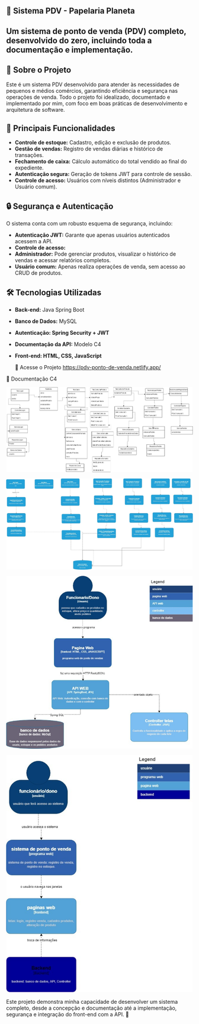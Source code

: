 ## 🛒 Sistema PDV - Papelaria Planeta

## Um sistema de ponto de venda (PDV) completo, desenvolvido do zero, incluindo toda a documentação e implementação.

## 🚀 Sobre o Projeto
Este é um sistema PDV desenvolvido para atender às necessidades de pequenos e médios comércios, garantindo eficiência e segurança nas operações de venda. Todo o projeto foi idealizado, documentado e implementado por mim, com foco em boas práticas de desenvolvimento e arquitetura de software.

## 📌 Principais Funcionalidades
- **Controle de estoque:** Cadastro, edição e exclusão de produtos.
- **Gestão de vendas:** Registro de vendas diárias e histórico de transações.
- **Fechamento de caixa:** Cálculo automático do total vendido ao final do expediente.
- **Autenticação segura:** Geração de tokens JWT para controle de sessão.
- **Controle de acesso:** Usuários com níveis distintos (Administrador e Usuário comum).

## 🔒 Segurança e Autenticação
O sistema conta com um robusto esquema de segurança, incluindo:
- **Autenticação JWT:** Garante que apenas usuários autenticados acessem a API.
- **Controle de acesso:**
- **Administrador:** Pode gerenciar produtos, visualizar o histórico de vendas e acessar relatórios completos.
- **Usuário comum:** Apenas realiza operações de venda, sem acesso ao CRUD de produtos.

## 🛠️ Tecnologias Utilizadas
- **Back-end:** Java Spring Boot
- **Banco de Dados:** MySQL
- **Autenticação: Spring Security + JWT**
- **Documentação da API:**  Modelo C4
- **Front-end: HTML, CSS, JavaScript**

  🔗 Acesse o Projeto
https://pdv-ponto-de-venda.netlify.app/

📂 Documentação C4

![Documentação](PDV/documentação.jpeg)

![Documentação](PDV/documentação1.jpeg)

![Documentação](PDV/documentação2.jpeg)

![Documentação](PDV/documentação3.jpeg)

Este projeto demonstra minha capacidade de desenvolver um sistema completo, desde a concepção e documentação até a implementação, segurança e integração do front-end com a API. 🚀

